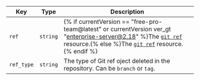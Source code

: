 Key | Type | Description
----|------|-------------
`ref`|`string` | {% if currentVersion == "free-pro-team@latest" or currentVersion ver_gt "enterprise-server@2.18" %}The [`git ref`](/v3/git/refs/#get-a-reference) resource.{% else %}The [`git ref`](/v3/git/refs/#get-a-reference) resource.{% endif %}
`ref_type`|`string` | The type of Git ref oject deleted in the repository. Can be `branch` or `tag`.